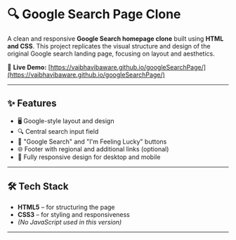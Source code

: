 # 🔍 Google Search Page Clone
A clean and responsive **Google Search homepage clone** built using **HTML and CSS**. This project replicates the visual structure and design of the original Google search landing page, focusing on layout and aesthetics.

🔗 **Live Demo:** [https://vaibhavibaware.github.io/googleSearchPage/](https://vaibhavibaware.github.io/googleSearchPage/)

---

## ✨ Features
- 🖥️ Google-style layout and design
- 🔍 Central search input field
- 🎯 "Google Search" and "I'm Feeling Lucky" buttons
- 🌐 Footer with regional and additional links (optional)
- 📱 Fully responsive design for desktop and mobile

---

## 🛠️ Tech Stack
- **HTML5** – for structuring the page
- **CSS3** – for styling and responsiveness
- *(No JavaScript used in this version)*

---



